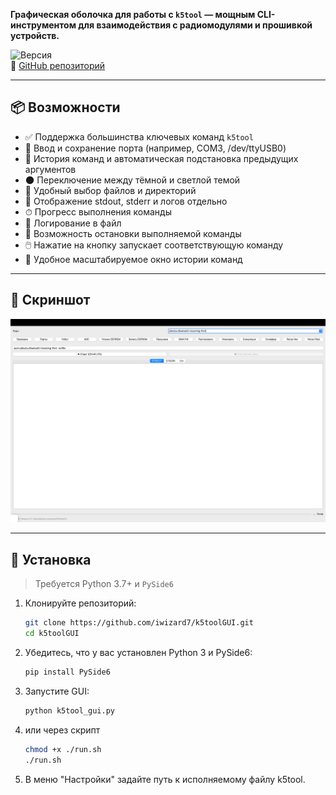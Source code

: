 **Графическая оболочка для работы с `k5tool` — мощным CLI-инструментом для взаимодействия с радиомодулями и прошивкой устройств.**

![Версия](https://img.shields.io/badge/version-0.3-blue.svg)  
🔗 [GitHub репозиторий](https://github.com/iwizard7/k5toolGUI)

---

## 📦 Возможности

- ✅ Поддержка большинства ключевых команд `k5tool`
- 🔌 Ввод и сохранение порта (например, COM3, /dev/ttyUSB0)
- 💬 История команд и автоматическая подстановка предыдущих аргументов
- 🌑 Переключение между тёмной и светлой темой
- 📂 Удобный выбор файлов и директорий
- 🧠 Отображение stdout, stderr и логов отдельно
- ⏱ Прогресс выполнения команды
- 📜 Логирование в файл
- 🛑 Возможность остановки выполняемой команды
- 🖱️ Нажатие на кнопку запускает соответствующую команду
- 🧩 Удобное масштабируемое окно истории команд

---

## 📸 Скриншот

![](screenshots/screen_main.png)

---

## 🚀 Установка

> Требуется Python 3.7+ и `PySide6`

1. Клонируйте репозиторий:
    ```bash
   git clone https://github.com/iwizard7/k5toolGUI.git
   cd k5toolGUI
   ```
2. Убедитесь, что у вас установлен Python 3 и PySide6:
    ```bash
    pip install PySide6
    ```
3. Запустите GUI:
    ```bash
    python k5tool_gui.py
    ```
4. или через скрипт
    ```bash
    chmod +x ./run.sh
    ./run.sh
    ```
5. В меню "Настройки" задайте путь к исполняемому файлу k5tool.
